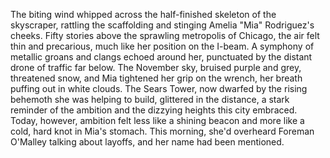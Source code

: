 The biting wind whipped across the half-finished skeleton of the skyscraper, rattling the scaffolding and stinging Amelia "Mia" Rodriguez's cheeks. Fifty stories above the sprawling metropolis of Chicago, the air felt thin and precarious, much like her position on the I-beam.  A symphony of metallic groans and clangs echoed around her, punctuated by the distant drone of traffic far below.  The November sky, bruised purple and grey, threatened snow, and Mia tightened her grip on the wrench, her breath puffing out in white clouds.  The Sears Tower, now dwarfed by the rising behemoth she was helping to build, glittered in the distance, a stark reminder of the ambition and the dizzying heights this city embraced.  Today, however, ambition felt less like a shining beacon and more like a cold, hard knot in Mia's stomach.  This morning, she'd overheard Foreman O'Malley talking about layoffs, and her name had been mentioned.
